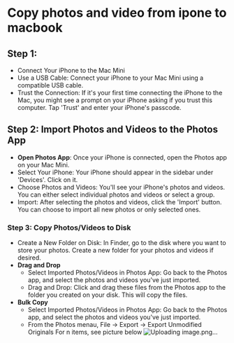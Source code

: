 # Copy photos and video from ipone to macbook
## Step 1: 
- Connect Your iPhone to the Mac Mini
- Use a USB Cable: Connect your iPhone to your Mac Mini using a compatible USB cable.
- Trust the Connection: If it's your first time connecting the iPhone to the Mac, you might see a prompt on your iPhone asking if you trust this computer. Tap 'Trust' and enter your iPhone's passcode.
## Step 2: Import Photos and Videos to the Photos App
- **Open Photos App**: Once your iPhone is connected, open the Photos app on your Mac Mini.
- Select Your iPhone: Your iPhone should appear in the sidebar under 'Devices'. Click on it.
- Choose Photos and Videos: You'll see your iPhone's photos and videos. You can either select individual photos and videos or select a group.
- Import: After selecting the photos and videos, click the 'Import' button. You can choose to import all new photos or only selected ones.
### Step 3: Copy Photos/Videos to Disk
- Create a New Folder on Disk: In Finder, go to the disk where you want to store your photos. Create a new folder for your photos and videos if desired.
- **Drag and Drop**
  - Select Imported Photos/Videos in Photos App: Go back to the Photos app, and select the photos and videos you've just imported.
  - Drag and Drop: Click and drag these files from the Photos app to the folder you created on your disk. This will copy the files.
- **Bulk Copy**
  - Select Imported Photos/Videos in Photos App: Go back to the Photos app, and select the photos and videos you've just imported.
  - From the Photos menau, File -> Export -> Export Unmodified Originals For n items, see picture below
  ![Uploading image.png…]()
  
     
